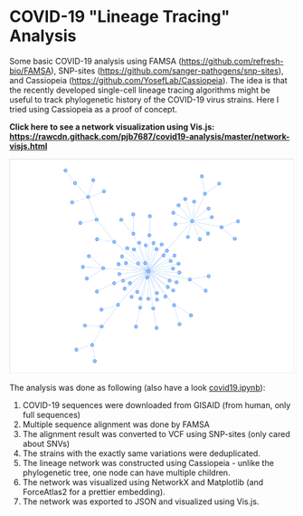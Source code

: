 # COVID-19 "Lineage Tracing" Analysis

Some basic COVID-19 analysis using FAMSA (https://github.com/refresh-bio/FAMSA), SNP-sites (https://github.com/sanger-pathogens/snp-sites), and Cassiopeia (https://github.com/YosefLab/Cassiopeia). The idea is that the recently developed single-cell lineage tracing algorithms might be useful to track phylogenetic history of the COVID-19 virus strains. Here I tried using Cassiopeia as a proof of concept.

**Click here to see a network visualization using Vis.js: https://rawcdn.githack.com/pjb7687/covid19-analysis/master/network-visjs.html**

[![Visualization using Vis.js](./example-network.png)](https://rawcdn.githack.com/pjb7687/covid19-analysis/master/network-visjs.html)

The analysis was done as following (also have a look [covid19.ipynb](./covid19.ipynb)):

1. COVID-19 sequences were downloaded from GISAID (from human, only full sequences)
2. Multiple sequence alignment was done by FAMSA
3. The alignment result was converted to VCF using SNP-sites (only cared about SNVs)
4. The strains with the exactly same variations were deduplicated.
5. The lineage network was constructed using Cassiopeia - unlike the phylogenetic tree, one node can have multiple children.
6. The network was visualized using NetworkX and Matplotlib (and ForceAtlas2 for a prettier embedding).
7. The network was exported to JSON and visualized using Vis.js.
